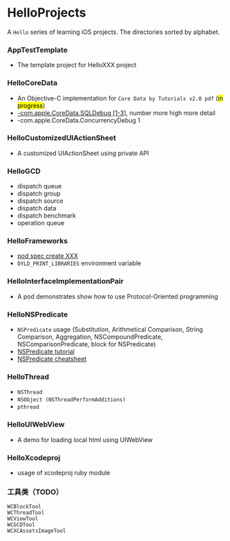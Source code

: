 # HelloProjects
A `Hello` series of learning iOS projects. The directories sorted by alphabet.

### AppTestTemplate
* The template project for HelloXXX project

### HelloCoreData
* An Objective-C implementation for `Core Data by Tutorials v2.0 pdf` (<mark>in progress</mark>)
* [-com.apple.CoreData.SQLDebug [1-3]](http://nshipster.com/launch-arguments-and-environment-variables/), number more high more detail
* -com.apple.CoreData.ConcurrencyDebug 1

### HelloCustomizedUIActionSheet
* A customized UIActionSheet using private API

### HelloGCD

* dispatch queue
* dispatch group
* dispatch source
* dispatch data
* dispatch benchmark
* operation queue

### HelloFrameworks

* [pod spec create XXX](https://macteo.it/xcode/2016/10/18/dynamic-framework-with-cocoapods-support.html)
* `DYLD_PRINT_LIBRARIES` environment variable

### HelloInterfaceImplementationPair
* A pod demonstrates show how to use Protocol-Oriented programming

### HelloNSPredicate
* `NSPredicate` usage (Substitution, Arithmetical Comparison, String Comparison, Aggregation, NSCompoundPredicate, NSComparisonPredicate, block for NSPredicate)
* [NSPredicate tutorial](http://nshipster.com/nspredicate/)
* [NSPredicate cheatsheet](https://academy.realm.io/posts/nspredicate-cheatsheet/)

### HelloThread

* `NSThread`
* `NSObject (NSThreadPerformAdditions)`
* `pthread`

### HelloUIWebView
* A demo for loading local html using UIWebView

### HelloXcodeproj

* usage of xcodeproj ruby module

### 工具类（TODO）

```
WCBlockTool
WCThreadTool
WCViewTool
WCGCDTool
WCXCAssetsImageTool
```